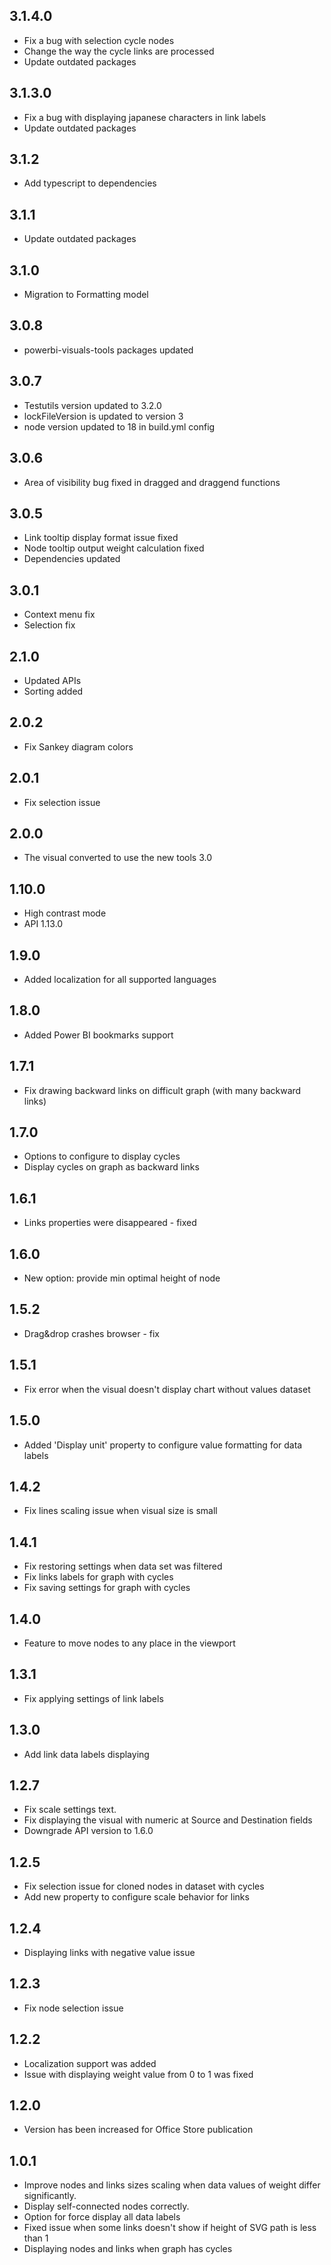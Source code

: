 ## 3.1.4.0
* Fix a bug with selection cycle nodes
* Change the way the cycle links are processed
* Update outdated packages

## 3.1.3.0
* Fix a bug with displaying japanese characters in link labels
* Update outdated packages

## 3.1.2
* Add typescript to dependencies

## 3.1.1
* Update outdated packages

## 3.1.0
* Migration to Formatting model

## 3.0.8
* powerbi-visuals-tools packages updated

## 3.0.7
* Testutils version updated to 3.2.0
* lockFileVersion is updated to version 3
* node version updated to 18 in build.yml config

## 3.0.6
* Area of visibility bug fixed in dragged and draggend functions

## 3.0.5
* Link tooltip display format issue fixed
* Node tooltip output weight calculation fixed
* Dependencies updated

## 3.0.1
* Context menu fix
* Selection fix

## 2.1.0
* Updated APIs
* Sorting added

## 2.0.2
* Fix Sankey diagram colors

## 2.0.1
* Fix selection issue

## 2.0.0
* The visual converted to use the new tools 3.0

## 1.10.0
* High contrast mode
* API 1.13.0

## 1.9.0

* Added localization for all supported languages

## 1.8.0

* Added Power BI bookmarks support

## 1.7.1

* Fix drawing backward links on difficult graph (with many backward links)

## 1.7.0

* Options to configure to display cycles
* Display cycles on graph as backward links

## 1.6.1

* Links properties were disappeared - fixed

## 1.6.0

* New option: provide min optimal height of node

## 1.5.2

* Drag&drop crashes browser - fix

## 1.5.1

* Fix error when the visual doesn't display chart without values dataset

## 1.5.0

* Added 'Display unit' property to configure value formatting for data labels

## 1.4.2

* Fix lines scaling issue when visual size is small

## 1.4.1

* Fix restoring settings when data set was filtered
* Fix links labels for graph with cycles
* Fix saving settings for graph with cycles

## 1.4.0

* Feature to move nodes to any place in the viewport

## 1.3.1

* Fix applying settings of link labels

## 1.3.0

* Add link data labels displaying

## 1.2.7

* Fix scale settings text.
* Fix displaying the visual with numeric at Source and Destination fields
* Downgrade API version to 1.6.0

## 1.2.5

* Fix selection issue for cloned nodes in dataset with cycles
* Add new property to configure scale behavior for links

## 1.2.4

* Displaying links with negative value issue

## 1.2.3

* Fix node selection issue

## 1.2.2

* Localization support was added
* Issue with displaying weight value from 0 to 1 was fixed

## 1.2.0

* Version has been increased for Office Store publication

## 1.0.1

* Improve nodes and links sizes scaling when data values of weight differ significantly.
* Display self-connected nodes correctly.
* Option for force display all data labels
* Fixed issue when some links doesn't show if height of SVG path is less than 1
* Displaying nodes and links when graph has cycles
